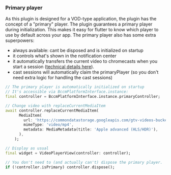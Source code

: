 ### Primary player

As this plugin is designed for a VOD-type application, the plugin has the concept of a "primary" player. The plugin guarantees a primary player during initialization.
This makes it easy for flutter to know which player to use by default across your app.
The primary player also has some extra superpowers:

- always available: cant be disposed and is initialized on startup
- it controls what's shown in the notification center
- it automatically transfers the current video to chromecasts when you start a session ([technical details here](#chromecast-technical-details)).
- cast sessions will automatically claim the primaryPlayer (so you don't need extra logic for handling the cast sessions)

```dart
// The primary player is automatically initialized on startup
// It's accessible via BccmPlatformInterface.instance:
final controller = BccmPlatformInterface.instance.primaryController;

// Change video with replaceCurrentMediaItem
await controller.replaceCurrentMediaItem(
      MediaItem(
        url: 'https://commondatastorage.googleapis.com/gtv-videos-bucket/sample/BigBuckBunny.mp4',
        mimeType: 'video/mp4',
        metadata: MediaMetadata(title: 'Apple advanced (HLS/HDR)'),
      ),
    );

// Display as usual
final widget = VideoPlayerView(controller: controller);

// You don't need to (and actually can't) dispose the primary player.
if (!controller.isPrimary) controller.dispose();
```

